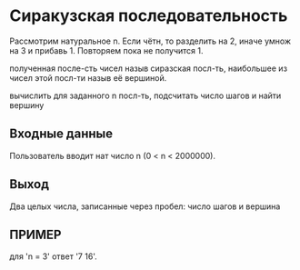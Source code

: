# Сиракузская последовательность
Рассмотрим натуральное n.
Если чётн, то разделить на 2, иначе умнож на 3 и прибавь 1.
Повторяем пока не получится 1.

полученная после-сть чисел назыв сиразская посл-ть, наибольшее из чисел этой посл-ти назыв её вершиной.

вычислить для заданного n посл-ть, подсчитать число шагов и найти вершину

## Входные данные
Пользователь вводит нат число n (0 < n < 2000000).
## Выход
Два целых числа, записанные через пробел: число шагов и вершина

## ПРИМЕР
для 'n = 3' ответ '7 16'.
